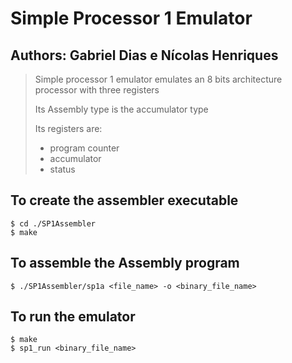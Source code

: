 # Simple Processor 1 Emulator

## Authors: Gabriel Dias e Nícolas Henriques

> Simple processor 1 emulator emulates an 8 bits architecture processor with three registers
> 
> Its Assembly type is the accumulator type
>
> Its registers are:
>
> - program counter
> - accumulator
> - status

## To create the assembler executable

```shell
$ cd ./SP1Assembler
$ make
```

## To assemble the Assembly program

```shell
$ ./SP1Assembler/sp1a <file_name> -o <binary_file_name>
```

## To run the emulator

```shell
$ make
$ sp1_run <binary_file_name>
```
